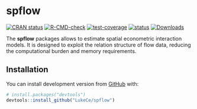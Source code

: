 
<!-- README.md is generated from README.Rmd. Please edit that file -->

# spflow

<!-- badges: start -->

[![CRAN
status](https://www.r-pkg.org/badges/version/spflow)](https://CRAN.R-project.org/package=spflow)
[![R-CMD-check](https://github.com/LukeCe/spflow/workflows/R-CMD-check/badge.svg)](https://github.com/LukeCe/spflow/actions)
[![test-coverage](https://github.com/LukeCe/spflow/workflows/test-coverage/badge.svg)](https://github.com/LukeCe/spflow/actions)
[![status](https://tinyverse.netlify.com/badge/spflow)](https://CRAN.R-project.org/package=spflow)
[![Downloads](http://cranlogs.r-pkg.org/badges/spflow?color=brightgreen)](http://www.r-pkg.org/pkg/spflow)
<!-- badges: end -->

The **spflow** packages allows to estimate spatial econometric
interaction models. It is designed to exploit the relation structure of
flow data, reducing the computational burden and memory requirements.

## Installation

<!-- You can install the released version of spflow from [CRAN](https://CRAN.R-project.org) with: -->

<!-- ``` r -->

<!-- install.packages("spflow") -->

<!-- ``` -->

<!-- And the  -->

You can install development version from [GitHub](https://github.com/)
with:

``` r
# install.packages("devtools")
devtools::install_github("LukeCe/spflow")
```
